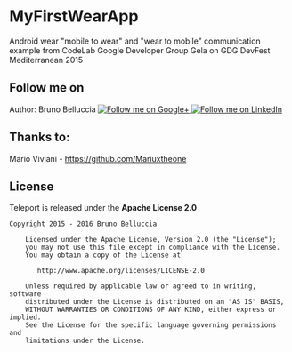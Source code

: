 # MyFirstWearApp
Android wear "mobile to wear" and "wear to mobile" communication example from CodeLab Google Developer Group Gela on GDG DevFest Mediterranean 2015

<h2><a id="user-content-follow-me-on" class="anchor" href="#follow-me-on" aria-hidden="true"><span class="octicon octicon-link"></span></a>Follow me on</h2>

<p>Author: Bruno Belluccia
<a href="https://plus.google.com/u/0/+BrunoBelluccia/posts">
  <img alt="Follow me on Google+" src="https://c866088.ssl.cf3.rackcdn.com/assets/googleplus40x40.png" style="max-width:100%;">
</a>
<a href="https://it.linkedin.com/pub/bruno-salvatore-belluccia/33/298/58a">
  <img alt="Follow me on LinkedIn" src="http://static1.squarespace.com/static/53cea17fe4b09aa5f742ab45/54d934c3e4b095c7f2b8a3e8/54d934c3e4b095c7f2b8a3e9/1423521145330/linkedin-icon.png" style="max-width:100%;">
</a></p>

<h2><a id="user-content-thanks-to" class="anchor" href="#thanks-to" aria-hidden="true"><span class="octicon octicon-link"></span></a>Thanks to:</h2>

<p>Mario Viviani - <a href="https://github.com/Mariuxtheone">https://github.com/Mariuxtheone</a></p>

<h2><a id="user-content-license" class="anchor" href="#license" aria-hidden="true"><span class="octicon octicon-link"></span></a>License</h2>

<p>Teleport is released under the <strong>Apache License 2.0</strong></p>

<pre><code>Copyright 2015 - 2016 Bruno Belluccia

    Licensed under the Apache License, Version 2.0 (the "License");
    you may not use this file except in compliance with the License.
    You may obtain a copy of the License at

       http://www.apache.org/licenses/LICENSE-2.0

    Unless required by applicable law or agreed to in writing, software
    distributed under the License is distributed on an "AS IS" BASIS,
    WITHOUT WARRANTIES OR CONDITIONS OF ANY KIND, either express or implied.
    See the License for the specific language governing permissions and
    limitations under the License.
</code></pre>
